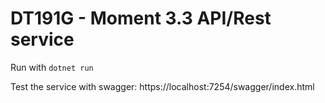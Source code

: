# DT191G - Moment 3.3 API/Rest service

Run with ```dotnet run```

Test the service with swagger: https://localhost:7254/swagger/index.html